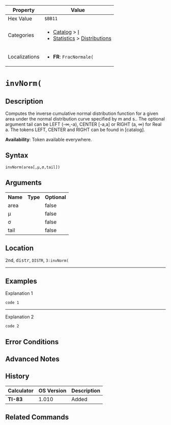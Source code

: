 | Property      | Value |
|---------------|-------|
| Hex Value     | `$BB11`|
| Categories    | <ul><li>[Catalog](../categories/Catalog.md) > [I](../categories/Catalog.md#I)</li><li>[Statistics](../categories/Statistics.md) > [Distributions](../categories/Statistics.md#Distributions)</li></ul> |
| Localizations | <ul><li><b>FR</b>: `FracNormale(`</li></ul> |

# `invNorm(`

## Description
Computes the inverse cumulative normal distribution function for a given area under the normal distribution curve specified by m and s.. The optional argument tail can be LEFT (-∞,-a), CENTER [-a,a] or RIGHT (a, ∞) for Real a.
The tokens LEFT, CENTER and RIGHT can be found in [catalog].


<b>Availability</b>: Token available everywhere.

## Syntax
`invNorm(area[,µ,σ,tail])`

## Arguments
<table>
<tr><th>Name</th><th>Type</th><th>Optional</th></tr>

<tr><td>area</td><td></td><td>false</td></tr>

<tr><td>µ</td><td></td><td>false</td></tr>

<tr><td>σ</td><td></td><td>false</td></tr>

<tr><td>tail</td><td></td><td>false</td></tr>

</table>

## Location
<kbd>2nd</kbd>, <kbd>distr</kbd>, `DISTR`, `3:invNorm(`
<hr>

## Examples

Explanation 1
```ti-basic
code 1
```
---
Explanation 2
```ti-basic
code 2
```

## Error Conditions


## Advanced Notes


## History
| Calculator | OS Version | Description |
|------------|------------|-------------|
| <b>TI-83</b> | 1.010 | Added

## Related Commands

    